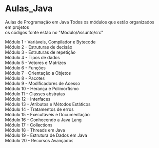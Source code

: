 # Aulas_Java
Aulas de Programação em Java
Todos os módulos que estão organizados em projetos<br/>
os códigos fonte estão no "Módulo/Assunto/src"<br/>

Módulo 1 - Variáveis, Compilador e Bytecode<br/>
Módulo 2 - Estruturas de decisão<br/>
Módulo 3 - Estruturas de repetição<br/>
Módulo 4 - Tipos de dados<br/>
Módulo 5 - Vetores e Matrizes<br/>
Módulo 6 - Funções<br/>
Módulo 7 - Orientação a Objetos<br/>
Módulo 8 - Pacotes<br/>
Módulo 9 - Modificadores de Acesso<br/>
Módulo 10 - Herança e Polimorfismo<br/>
Módulo 11 - Classes abstratas<br/>
Módulo 12 - Interfaces<br/>
Módulo 13 - Atributos e Métodos Estáticos<br/>
Módulo 14 - Tratamentos de erros<br/>
Módulo 15 - Executáveis e Documentação<br/>
Módulo 16 - Conhecendo a Java Lang<br/>
Módulo 17 - Collections<br/>
Módulo 18 - Threads em Java<br/>
Módulo 19 - Estrutura de Dados em Java<br/>
Módulo 20 - Recursos Avançados<br/>
